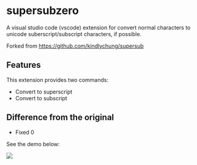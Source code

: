 # supersubzero 

A visual studio code (vscode) extension for convert normal characters to unicode suberscript/subscript characters, if possible.

Forked from https://github.com/kindlychung/supersub

## Features

This extension provides two commands:

* Convert to superscript
* Convert to subscript

## Difference from the original

* Fixed 0

See the demo below:

![](https://github.com/idmytro/supersubzero/raw/master/supersub_demo_compressed.gif)

